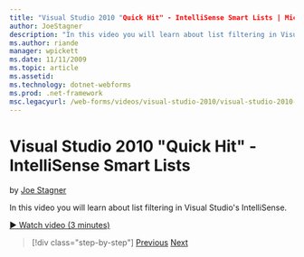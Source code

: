```yaml
---
title: "Visual Studio 2010 "Quick Hit" - IntelliSense Smart Lists | Microsoft Docs"
author: JoeStagner
description: "In this video you will learn about list filtering in Visual Studio's IntelliSense."
ms.author: riande
manager: wpickett
ms.date: 11/11/2009
ms.topic: article
ms.assetid: 
ms.technology: dotnet-webforms
ms.prod: .net-framework
msc.legacyurl: /web-forms/videos/visual-studio-2010/visual-studio-2010-quick-hit-intellisense-smart-lists
---
```

Visual Studio 2010 "Quick Hit" - IntelliSense Smart Lists
====================
by [Joe Stagner](https://github.com/JoeStagner)

In this video you will learn about list filtering in Visual Studio's IntelliSense.

[&#9654; Watch video (3 minutes)](https://channel9.msdn.com/Blogs/ASP-NET-Site-Videos/visual-studio-2010-quick-hit-intellisense-smart-lists)

>[!div class="step-by-step"] [Previous](visual-studio-2010-quick-hit-code-search-view-hierarchy.md) [Next](visual-studio-2010-quick-hit-multi-monitor-support.md)